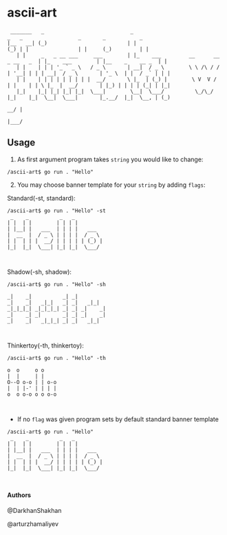 # ascii-art
```
 _______   _                            _                                     _   _                  _       _           _  
|__   __| (_)                          | |                                   (_) | |                | |     (_)         | | 
   | |     _   _ __ ___     ___        | |_    ___         __      __  _ __   _  | |_    ___        | |__    _    __ _  | | 
   | |    | | | '_ ` _ \   / _ \       | __|  / _ \        \ \ /\ / / | '__| | | | __|  / _ \       | '_ \  | |  / _` | | | 
   | |    | | | | | | | | |  __/       \ |_  | (_) |        \ V  V /  | |    | | \ |_  |  __/       | |_) | | | | (_| | |_| 
   |_|    |_| |_| |_| |_|  \___|        \__|  \___/          \_/\_/   |_|    |_|  \__|  \___|       |_.__/  |_|  \__, | (_) 
                                                                                                                  __/ |     
                                                                                                                 |___/      
```                                                                                                                 
## Usage


1. As first argument program takes `string` you would like to change:

```
/ascii-art$ go run . "Hello"
```
2. You may choose banner template for your `string` by adding `flags`:

Standard(-st, standard):

```
/ascii-art$ go run . "Hello" -st
 _    _          _   _          
| |  | |        | | | |         
| |__| |   ___  | | | |   ___   
|  __  |  / _ \ | | | |  / _ \  
| |  | | |  __/ | | | | | (_) | 
|_|  |_|  \___| |_| |_|  \___/  
                                
                                
```                                
Shadow(-sh, shadow):

```
/ascii-art$ go run . "Hello" -sh
                                 
_|    _|          _| _|          
_|    _|   _|_|   _| _|   _|_|   
_|_|_|_| _|_|_|_| _| _| _|    _| 
_|    _| _|       _| _| _|    _| 
_|    _|   _|_|_| _| _|   _|_|   
                                 
                                 
```
Thinkertoy(-th, thinkertoy):

```
/ascii-art$ go run . "Hello" -th
                 
o  o     o o     
|  |     | |     
O--O o-o | | o-o 
|  | |-' | | | | 
o  o o-o o o o-o 
                 
                 
```

* If no `flag` was given program sets by default standard banner template

```
/ascii-art$ go run . "Hello"
 _    _          _   _          
| |  | |        | | | |         
| |__| |   ___  | | | |   ___   
|  __  |  / _ \ | | | |  / _ \  
| |  | | |  __/ | | | | | (_) | 
|_|  |_|  \___| |_| |_|  \___/  
                                
                                
```                              

#### Authors

@DarkhanShakhan

@arturzhamaliyev